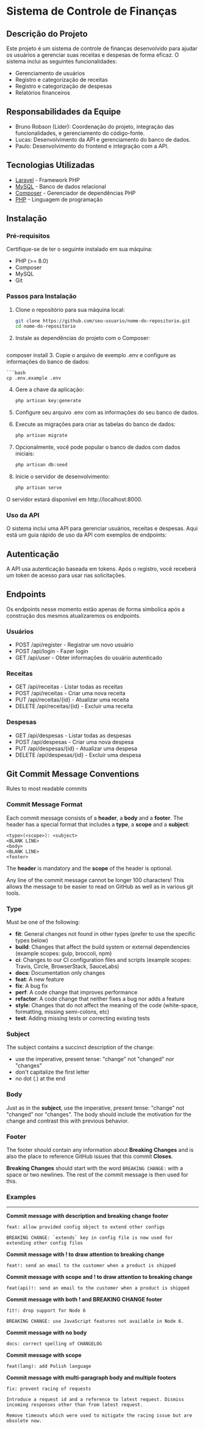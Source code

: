 # Sistema de Controle de Finanças

## Descrição do Projeto

Este projeto é um sistema de controle de finanças desenvolvido para ajudar os usuários a gerenciar suas receitas e despesas de forma eficaz. O sistema inclui as seguintes funcionalidades:

- Gerenciamento de usuários
- Registro e categorização de receitas
- Registro e categorização de despesas
- Relatórios financeiros

## Responsabilidades da Equipe
- Bruno Robson (Líder): Coordenação do projeto, integração das funcionalidades, e gerenciamento do código-fonte.
- Lucas: Desenvolvimento da API e gerenciamento do banco de dados.
- Paulo: Desenvolvimento do frontend e integração com a API.

## Tecnologias Utilizadas

- [Laravel](https://laravel.com/) - Framework PHP
- [MySQL](https://www.mysql.com/) - Banco de dados relacional
- [Composer](https://getcomposer.org/) - Gerenciador de dependências PHP
- [PHP](https://www.php.net/) - Linguagem de programação

## Instalação

### Pré-requisitos

Certifique-se de ter o seguinte instalado em sua máquina:

- PHP (>= 8.0)
- Composer
- MySQL
- Git

### Passos para Instalação

1. Clone o repositório para sua máquina local:

   ```bash
   git clone https://github.com/seu-usuario/nome-do-repositorio.git
   cd nome-do-repositorio
2. Instale as dependências do projeto com o Composer:

   ```bash
  composer install
3. Copie o arquivo de exemplo .env e configure as informações do banco de dados:

    ```bash
    cp .env.example .env

4. Gere a chave da aplicação:

    ```bash
    php artisan key:generate

5. Configure seu arquivo .env com as informações do seu banco de dados.

6. Execute as migrações para criar as tabelas do banco de dados:

    ```bash
    php artisan migrate

7. Opcionalmente, você pode popular o banco de dados com dados iniciais:

    ```bash
    php artisan db:seed
8. Inicie o servidor de desenvolvimento:

    ```bash
    php artisan serve

O servidor estará disponível em http://localhost:8000.

### Uso da API
O sistema inclui uma API para gerenciar usuários, receitas e despesas. Aqui está um guia rápido de uso da API com exemplos de endpoints:

## Autenticação
A API usa autenticação baseada em tokens. Após o registro, você receberá um token de acesso para usar nas solicitações.

## Endpoints
Os endpoints nesse momento estão apenas de forma simbolíca após a construção dos mesmos atualizaremos os endpoints.
### Usuários

- POST /api/register - Registrar um novo usuário
- POST /api/login - Fazer login
- GET /api/user - Obter informações do usuário autenticado
### Receitas

- GET /api/receitas - Listar todas as receitas
- POST /api/receitas - Criar uma nova receita
- PUT /api/receitas/{id} - Atualizar uma receita
- DELETE /api/receitas/{id} - Excluir uma receita

### Despesas

- GET /api/despesas - Listar todas as despesas
- POST /api/despesas - Criar uma nova despesa
- PUT /api/despesas/{id} - Atualizar uma despesa
- DELETE /api/despesas/{id} - Excluir uma despesa


## Git Commit Message Conventions

Rules to most readable commits

### Commit Message Format
Each commit message consists of a **header**, a **body** and a **footer**.  The header has a special
format that includes a **type**, a **scope** and a **subject**:

```
<type>(<scope>): <subject>
<BLANK LINE>
<body>
<BLANK LINE>
<footer>
```

The **header** is mandatory and the **scope** of the header is optional.

Any line of the commit message cannot be longer 100 characters! This allows the message to be easier
to read on GitHub as well as in various git tools.

### Type
Must be one of the following:

* **fit**: General changes not found in other types (prefer to use the specific types below)
* **build**: Changes that affect the build system or external dependencies (example scopes: gulp, broccoli, npm)
* **ci**: Changes to our CI configuration files and scripts (example scopes: Travis, Circle, BrowserStack, SauceLabs)
* **docs**: Documentation only changes
* **feat**: A new feature
* **fix**: A bug fix
* **perf**: A code change that improves performance
* **refactor**: A code change that neither fixes a bug nor adds a feature
* **style**: Changes that do not affect the meaning of the code (white-space, formatting, missing semi-colons, etc)
* **test**: Adding missing tests or correcting existing tests

### Subject
The subject contains a succinct description of the change:

* use the imperative, present tense: "change" not "changed" nor "changes"
* don't capitalize the first letter
* no dot (.) at the end

### Body
Just as in the **subject**, use the imperative, present tense: "change" not "changed" nor "changes".
The body should include the motivation for the change and contrast this with previous behavior.

### Footer
The footer should contain any information about **Breaking Changes** and is also the place to
reference GitHub issues that this commit **Closes**.

**Breaking Changes** should start with the word `BREAKING CHANGE:` with a space or two newlines. The rest of the commit message is then used for this.

### Examples
<hr>

**Commit message with description and breaking change footer**
```
feat: allow provided config object to extend other configs

BREAKING CHANGE: `extends` key in config file is now used for extending other config files
```

**Commit message with ! to draw attention to breaking change**
```
feat!: send an email to the customer when a product is shipped
```

**Commit message with scope and ! to draw attention to breaking change**
```
feat(api)!: send an email to the customer when a product is shipped
```

**Commit message with both ! and BREAKING CHANGE footer**
```
fit!: drop support for Node 6

BREAKING CHANGE: use JavaScript features not available in Node 6.
```

**Commit message with no body**
```
docs: correct spelling of CHANGELOG
```

**Commit message with scope**
```
feat(lang): add Polish language
```

**Commit message with multi-paragraph body and multiple footers**
```
fix: prevent racing of requests

Introduce a request id and a reference to latest request. Dismiss
incoming responses other than from latest request.

Remove timeouts which were used to mitigate the racing issue but are
obsolete now.


